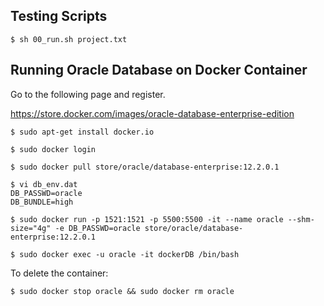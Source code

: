 ## Testing Scripts

    $ sh 00_run.sh project.txt

## Running Oracle Database on Docker Container

Go to the following page and register.

https://store.docker.com/images/oracle-database-enterprise-edition

    $ sudo apt-get install docker.io

    $ sudo docker login
    
    $ sudo docker pull store/oracle/database-enterprise:12.2.0.1
    
    $ vi db_env.dat
    DB_PASSWD=oracle
    DB_BUNDLE=high

    $ sudo docker run -p 1521:1521 -p 5500:5500 -it --name oracle --shm-size="4g" -e DB_PASSWD=oracle store/oracle/database-enterprise:12.2.0.1

    $ sudo docker exec -u oracle -it dockerDB /bin/bash

To delete the container:

    $ sudo docker stop oracle && sudo docker rm oracle
